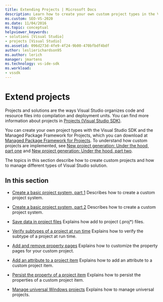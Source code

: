 ```yaml
---
title: Extending Projects | Microsoft Docs
description: Learn how to create your own custom project types in the Visual Studio SDK and how to manage different types of Visual Studio solutions.
ms.custom: SEO-VS-2020
ms.date: 11/04/2016
ms.topic: conceptual
helpviewer_keywords:
- solutions [Visual Studio]
- projects [Visual Studio]
ms.assetid: 096d273d-4fe9-4f24-9b00-470bfbdf4bdf
author: leslierichardson95
ms.author: lerich
manager: jmartens
ms.technology: vs-ide-sdk
ms.workload:
- vssdk
---
```

# Extend projects
Projects and solutions are the ways Visual Studio organizes code and resource files into compilation and deployment units. You can find more information about projects in [Projects (Visual Studio SDK)](../extensibility/extending-projects.md).

 You can create your own project types with the Visual Studio SDK and the Managed Package Framework for Projects, which you can download at [Managed Package Framework for Projects](https://github.com/tunnelvisionlabs/MPFProj10). To understand how custom projects are implemented, see [New project generation: Under the hood, part one](../extensibility/internals/new-project-generation-under-the-hood-part-one.md) and [New project generation: Under the hood, part two](../extensibility/internals/new-project-generation-under-the-hood-part-two.md).

 The topics in this section describe how to create custom projects and how to manage different types of Visual Studio solution.

## In this section
- [Create a basic project system, part 1](../extensibility/creating-a-basic-project-system-part-1.md)
 Describes how to create a custom project system.

- [Create a basic project system, part 2](../extensibility/creating-a-basic-project-system-part-2.md)
 Describes how to create a custom project system.

- [Save data in project files](../extensibility/saving-data-in-project-files.md)
 Explains how add to project (<em>.</em>proj*) files.

- [Verify subtypes of a project at run time](../extensibility/verifying-subtypes-of-a-project-at-run-time.md)
 Explains how to verify the subtype of a project at run time.

- [Add and remove property pages](../extensibility/adding-and-removing-property-pages.md)
 Explains how to customize the property pages for your custom project.

- [Add an attribute to a project item](../extensibility/adding-an-attribute-to-a-project-item.md)
 Explains how to add an attribute to a custom project item.

- [Persist the property of a project item](../extensibility/persisting-the-property-of-a-project-item.md)
 Explains how to persist the properties of a custom project item.

- [Manage universal Windows projects](../extensibility/managing-universal-windows-projects.md)
 Explains how to manage universal projects.
